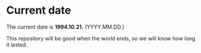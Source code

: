 # Current date

The current date is **1994.10.21.** (YYYY.MM.DD.)

This repository will be good when the world ends, so we will know how long it lasted.